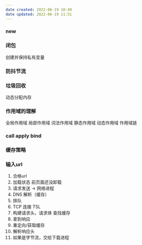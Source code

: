 ```yaml
---
date created: 2022-06-19 10:49
date updated: 2022-06-19 11:51
---
```


### new

### 闭包

创建并保持私有变量

### 防抖节流

### 垃圾回收

动态分配内存

### 作用域的理解

全局作用域 局部作用域 词法作用域 静态作用域 动态作用域 作用域链

### call apply bind

### 缓存策略

### 输入url

1. 合格url
2. 加载状态 前页面还没卸载
3. 请求发送 -> 网络进程
4. DNS 解析（缓存）
5. 排队
6. TCP 连接 TSL
7. 构建请求头，请求体 查找缓存
8. 拿到响应
9. 重定向/获取缓存
10. 解析响应头
11. 如果是字节流，交给下载进程
